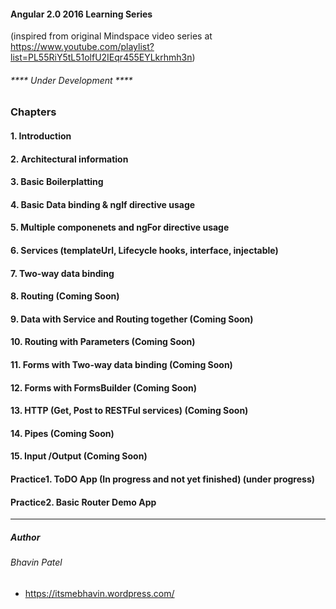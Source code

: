 #### Angular 2.0 2016 Learning Series
(inspired from original Mindspace video series at https://www.youtube.com/playlist?list=PL55RiY5tL51olfU2IEqr455EYLkrhmh3n)

###### **** Under Development ****

### Chapters
#### 1. Introduction
#### 2. Architectural information
#### 3. Basic Boilerplatting
#### 4. Basic Data binding & ngIf directive usage
#### 5. Multiple componenets and ngFor directive usage
#### 6. Services (templateUrl, Lifecycle hooks, interface, injectable)
#### 7. Two-way data binding
#### 8. Routing (Coming Soon)
#### 9. Data with Service and Routing together   (Coming Soon)
#### 10. Routing with Parameters   (Coming Soon)
#### 11. Forms with Two-way data binding   (Coming Soon)
#### 12. Forms with FormsBuilder   (Coming Soon)
#### 13. HTTP (Get, Post to RESTFul services)   (Coming Soon)
#### 14. Pipes   (Coming Soon)
#### 15. Input /Output   (Coming Soon)
#### Practice1. ToDO App (In progress and not yet finished)   (under progress)
#### Practice2. Basic Router Demo App 
------
##### Author
###### Bhavin Patel
- https://itsmebhavin.wordpress.com/
